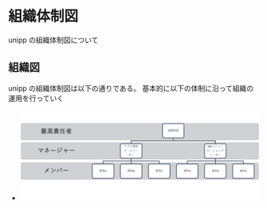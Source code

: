 # 組織体制図

unipp の組織体制図について

## 組織図

unipp の組織体制図は以下の通りである。
基本的に以下の体制に沿って組織の運用を行っていく

- ![組織図](./../assets/soshikizu.png)
